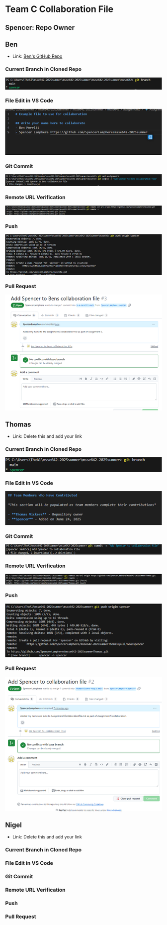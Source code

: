# Team C Collaboration File

## Spencer: Repo Owner

## Ben
- Link: [Ben's GitHub Repo](https://github.com/b-a-merritt/msse642)

### Current Branch in Cloned Repo

![Cloned Repo](./Cloned%20Repo%20Ben.png)

### File Edit in VS Code

![Edit on Ben Repo](./Edit%20on%20Ben%20Repo.png)

### Git Commit

![Commit Ben Repo](./Commit%20Ben%20Repo.png)

### Remote URL Verification

![Ben Remote Repo URL](./Ben%20Remote%20Repo%20URL.png)

### Push

![Push Ben Repo](./Push%20Ben%20Repo.png)

### Pull Request

![Pull Request Ben Repo](./Pull%20Request%20Ben%20Repo.png)

## Thomas
- Link: Delete this and add your link

### Current Branch in Cloned Repo

![Cloned Repo](./Cloned%20Repo.png)

### File Edit in VS Code

![Edit on Thomas Repo](./Edit%20on%20Thomas%20Repo.png)

### Git Commit

![Commit Thomas Repo](./Commit%20Thomas%20Repo.png)

### Remote URL Verification

![Thomas Remote Repo URL](./Thomas%20Remote%20Repo%20URL.png)

### Push

![Push Thomas Repo](./Push%20Thomas%20Repo.png)

### Pull Request

![Pull Request Thomas Repo](./Pull%20Request%20Thomas%20Repo.png)


## Nigel
- Link: Delete this and add your link

### Current Branch in Cloned Repo


### File Edit in VS Code


### Git Commit


### Remote URL Verification


### Push


### Pull Request